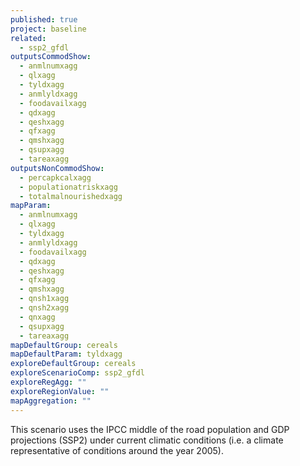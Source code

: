 ```yaml
---
published: true
project: baseline
related: 
  - ssp2_gfdl
outputsCommodShow: 
  - anmlnumxagg
  - qlxagg
  - tyldxagg
  - anmlyldxagg
  - foodavailxagg
  - qdxagg
  - qeshxagg
  - qfxagg
  - qmshxagg
  - qsupxagg
  - tareaxagg
outputsNonCommodShow: 
  - percapkcalxagg
  - populationatriskxagg
  - totalmalnourishedxagg
mapParam: 
  - anmlnumxagg
  - qlxagg
  - tyldxagg
  - anmlyldxagg
  - foodavailxagg
  - qdxagg
  - qeshxagg
  - qfxagg
  - qmshxagg
  - qnsh1xagg
  - qnsh2xagg
  - qnxagg
  - qsupxagg
  - tareaxagg
mapDefaultGroup: cereals
mapDefaultParam: tyldxagg
exploreDefaultGroup: cereals
exploreScenarioComp: ssp2_gfdl
exploreRegAgg: ""
exploreRegionValue: ""
mapAggregation: ""
---
```


This scenario uses the IPCC middle of the road population and GDP projections (SSP2) under current climatic conditions (i.e. a climate representative of conditions around the year 2005).
